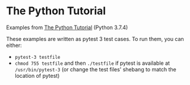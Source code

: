 # The Python Tutorial

Examples from [The Python Tutorial](https://docs.python.org/3/tutorial/index.html) (Python 3.7.4)

These examples are written as pytest 3 test cases. To run them, you can either:
- `pytest-3 testfile`
- `chmod 755 testfile` and then `./testfile` if pytest is available at `/usr/bin/pytest-3` (or change the test files' shebang to match the location of pytest)
